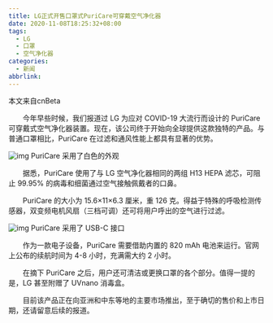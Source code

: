 ```yaml
---
title: LG正式开售口罩式PuriCare可穿戴空气净化器
date: 2020-11-08T18:25:32+08:00
tags:
  - LG
  - 口罩
  - 空气净化器
categories:
  - 新闻
abbrlink:
---
```


本文来自cnBeta

　　今年早些时候，我们报道过 LG 为应对 COVID-19 大流行而设计的 PuriCare 可穿戴式空气净化器装置。现在，该公司终于开始向全球提供这款独特的产品。与普通口罩相比，PuriCare 在过滤和通风性能上都具有显著的优势。

![img](https://cdn.jsdelivr.net/gh/yakeing/Documentation@main/Hexo/images/4db8-kcieywa3017099.jpg)
PuriCare 采用了白色的外观

　　据悉，PuriCare 使用了与 LG 空气净化器相同的两组 H13 HEPA 滤芯，可阻止 99.95% 的病毒和细菌通过空气接触佩戴者的口鼻。

　　PuriCare 的大小为 15.6×11×6.3 厘米，重 126 克。得益于特殊的呼吸检测传感器，双变频电机风扇（三档可调）还可将用户呼出的空气进行过滤。

![img](https://cdn.jsdelivr.net/gh/yakeing/Documentation@main/Hexo/images/9092-kcieywa3017362.jpg)
PuriCare 采用了 USB-C 接口

　　作为一款电子设备，PuriCare 需要借助内置的 820 mAh 电池来运行。官网上公布的续航时间为 4-8 小时，充满需大约 2 小时。

　　在摘下 PuriCare 之后，用户还可清洁或更换口罩的各个部分。值得一提的是，LG 甚至附赠了 UVnano 消毒盒。

　　目前该产品正在向亚洲和中东等地的主要市场推出，至于确切的售价和上市日期，还请留意后续的报道。